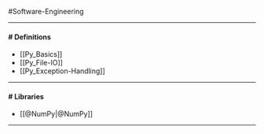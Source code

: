 #Software-Engineering 

---
#### # Definitions

- [[Py_Basics]]
- [[Py_File-IO]]
- [[Py_Exception-Handling]]

---
#### # Libraries

- [[@NumPy|@NumPy]]

---
